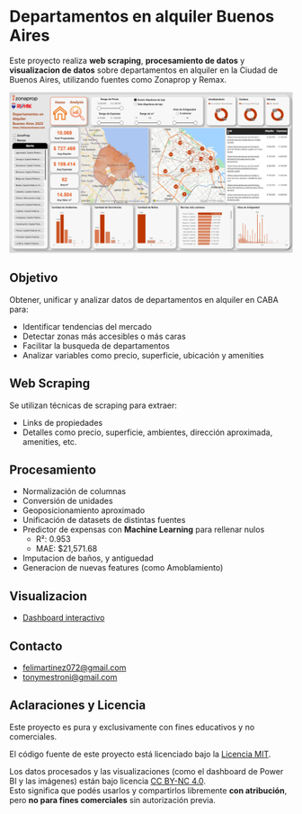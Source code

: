 # Departamentos en alquiler Buenos Aires

Este proyecto realiza **web scraping**, **procesamiento de datos** y **visualizacion de datos** sobre departamentos en alquiler en la Ciudad de Buenos Aires, utilizando fuentes como Zonaprop y Remax.

![Vista previa del dashboard](assets/dashboard.png)

## Objetivo

Obtener, unificar y analizar datos de departamentos en alquiler en CABA para:

- Identificar tendencias del mercado
- Detectar zonas más accesibles o más caras
- Facilitar la busqueda de departamentos
- Analizar variables como precio, superficie, ubicación y amenities

## Web Scraping

Se utilizan técnicas de scraping para extraer:
- Links de propiedades
- Detalles como precio, superficie, ambientes, dirección aproximada, amenities, etc.

## Procesamiento

- Normalización de columnas
- Conversión de unidades
- Geoposicionamiento aproximado
- Unificación de datasets de distintas fuentes
- Predictor de expensas con **Machine Learning** para rellenar nulos
    * R²: 0.953
    * MAE: $21,571.68 
- Imputacion de baños, y antiguedad
- Generacion de nuevas features (como Amoblamiento)

## Visualizacion
- [Dashboard interactivo](https://app.powerbi.com/view?r=eyJrIjoiYTllMDRjYzMtODNkZi00MjZhLThiOTQtMjE3ZmZiMjMzOThmIiwidCI6IjBiMTEyY2NmLTIxZjgtNDY0ZC05ZGUxLTdiNWU2ZmJkMzY5ZCIsImMiOjR9)

## Contacto
- felimartinez072@gmail.com
- tonymestroni@gmail.com

## Aclaraciones y Licencia
Este proyecto es pura y exclusivamente con fines educativos y no comerciales.

El código fuente de este proyecto está licenciado bajo la [Licencia MIT](LICENSE).

Los datos procesados y las visualizaciones (como el dashboard de Power BI y las imágenes) están bajo licencia [CC BY-NC 4.0](https://creativecommons.org/licenses/by-nc/4.0/).  
Esto significa que podés usarlos y compartirlos libremente **con atribución**, pero **no para fines comerciales** sin autorización previa.
